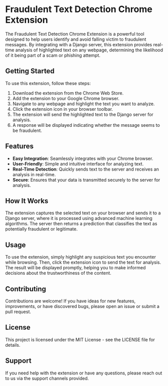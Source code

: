 # Fraudulent Text Detection Chrome Extension

The Fraudulent Text Detection Chrome Extension is a powerful tool designed to help users identify and avoid falling victim to fraudulent messages. By integrating with a Django server, this extension provides real-time analysis of highlighted text on any webpage, determining the likelihood of it being part of a scam or phishing attempt.

## Getting Started

To use this extension, follow these steps:

1. Download the extension from the Chrome Web Store.
2. Add the extension to your Google Chrome browser.
3. Navigate to any webpage and highlight the text you want to analyze.
4. Click the extension icon in your browser toolbar.
5. The extension will send the highlighted text to the Django server for analysis.
6. A response will be displayed indicating whether the message seems to be fraudulent.

## Features

- **Easy Integration**: Seamlessly integrates with your Chrome browser.
- **User-Friendly**: Simple and intuitive interface for analyzing text.
- **Real-Time Detection**: Quickly sends text to the server and receives an analysis in real-time.
- **Secure**: Ensures that your data is transmitted securely to the server for analysis.

## How It Works

The extension captures the selected text on your browser and sends it to a Django server, where it is processed using advanced machine learning algorithms. The server then returns a prediction that classifies the text as potentially fraudulent or legitimate.

## Usage

To use the extension, simply highlight any suspicious text you encounter while browsing. Then, click the extension icon to send the text for analysis. The result will be displayed promptly, helping you to make informed decisions about the trustworthiness of the content.

## Contributing

Contributions are welcome! If you have ideas for new features, improvements, or have discovered bugs, please open an issue or submit a pull request.

## License

This project is licensed under the MIT License - see the LICENSE file for details.

## Support

If you need help with the extension or have any questions, please reach out to us via the support channels provided.
